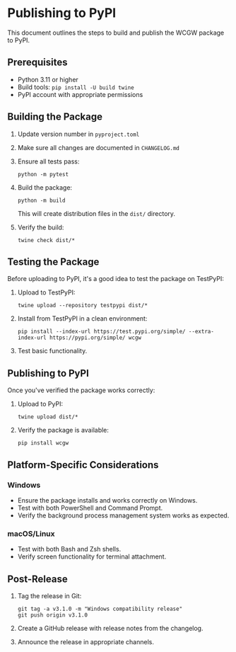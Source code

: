 # Publishing to PyPI

This document outlines the steps to build and publish the WCGW package to PyPI.

## Prerequisites

- Python 3.11 or higher
- Build tools: `pip install -U build twine`
- PyPI account with appropriate permissions

## Building the Package

1. Update version number in `pyproject.toml`
2. Make sure all changes are documented in `CHANGELOG.md`
3. Ensure all tests pass:

   ```
   python -m pytest
   ```

4. Build the package:

   ```
   python -m build
   ```

   This will create distribution files in the `dist/` directory.

5. Verify the build:

   ```
   twine check dist/*
   ```

## Testing the Package

Before uploading to PyPI, it's a good idea to test the package on TestPyPI:

1. Upload to TestPyPI:

   ```
   twine upload --repository testpypi dist/*
   ```

2. Install from TestPyPI in a clean environment:

   ```
   pip install --index-url https://test.pypi.org/simple/ --extra-index-url https://pypi.org/simple/ wcgw
   ```

3. Test basic functionality.

## Publishing to PyPI

Once you've verified the package works correctly:

1. Upload to PyPI:

   ```
   twine upload dist/*
   ```

2. Verify the package is available:

   ```
   pip install wcgw
   ```

## Platform-Specific Considerations

### Windows

- Ensure the package installs and works correctly on Windows.
- Test with both PowerShell and Command Prompt.
- Verify the background process management system works as expected.

### macOS/Linux

- Test with both Bash and Zsh shells.
- Verify screen functionality for terminal attachment.

## Post-Release

1. Tag the release in Git:

   ```
   git tag -a v3.1.0 -m "Windows compatibility release"
   git push origin v3.1.0
   ```

2. Create a GitHub release with release notes from the changelog.

3. Announce the release in appropriate channels.